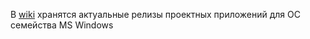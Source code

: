 В [wiki](https://repo.nefrosovet.ru/a.a.taranov/QVideomeas/wikis/home) хранятся актуальные релизы проектных приложений для ОС семейства MS Windows